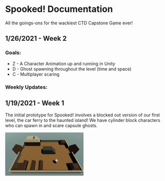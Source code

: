 # Spooked! Documentation
All the goings-ons for the wackiest CTD Capstone Game ever!
## 1/26/2021 - Week 2
### Goals:
- Z - A Character Animation up and running in Unity
- D - Ghost spawning throughout the level (time and space) 
- C - Multiplayer scaring


### Weekly Updates:


## 1/19/2021 - Week 1

The initial prototype for Spooked! involves a blocked out version of our first level, the car ferry to the haunted island! We have cylinder block characters who can spawn in and scare capsule ghosts.

<img src="https://github.com/turnerdylan/Ghostbusters/blob/master/Ghostbusters/Documentation%20Images/1-19-FerryLevel.JPG" width="50%">
